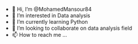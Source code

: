 - 👋 Hi, I’m @MohamedMansour84
- 👀 I’m interested in Data analysis
- 🌱 I’m currently learning Python
- 💞️ I’m looking to collaborate on data analysis field
- 📫 How to reach me ...

<!---
MohamedMansour84/MohamedMansour84 is a ✨ special ✨ repository because its `README.md` (this file) appears on your GitHub profile.
You can click the Preview link to take a look at your changes.
--->
